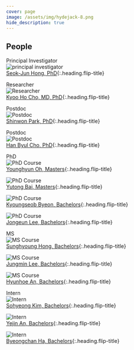 ```yaml
---
cover: page
image: /assets/img/hydejack-8.png
hide_description: true
---
```

## People
Principal Investigator<br/>
![principal investigator](/assets/img/hong_seok_jun.jpg)<br/>
[Seok-Jun Hong, PhD]{:.heading.flip-title}

Researcher<br/>
![Researcher](/assets/img/kyoohoocho_resume.jpeg)<br/>
[Kyoo Ho Cho, MD, PhD]{:.heading.flip-title}<br/>

Postdoc<br/>
![Postdoc](/assets/img/swpark_profile.jpeg)<br/>
[Shinwon Park, PhD]{:.heading.flip-title}<br/>

Postdoc<br/>
![Postdoc](/assets/img/CHB_resume.jpeg)<br/>
[Han Byul Cho, PhD]{:.heading.flip-title}<br/>

PhD<br/>
![PhD Course](/assets/img/younghyun_profile.jpg)<br/>
[Younghyun Oh, Masters]{:.heading.flip-title}<br/>

![PhD Course](/assets/img/yutong_profile.png)<br/>
[Yutong Bai, Masters]{:.heading.flip-title}<br/>

![PhD Course](/assets/img/ksbyeon_profile.jpg)<br/>
[Kyoungseob Byeon, Bachelors]{:.heading.flip-title}<br/>

![PhD Course](/assets/img/jongeun_profile.jpg)<br/>
[Jongeun Lee, Bachelors]{:.heading.flip-title}<br/>

MS<br/>
![MS Course](/assets/img/sunghyoung_profile.png)<br/>
[Sunghyoung Hong, Bachelors]{:.heading.flip-title}<br/>

![MS Course](/assets/img/jmlee_profile.jpg)<br/>
[Jungmin Lee, Bachelors]{:.heading.flip-title}<br/>

![MS Course](/assets/img/hyunhoe_profile.png)<br/>
[Hyunhoe An, Bachelors]{:.heading.flip-title}<br/>

Intern<br/>
![Intern](/assets/img/sohyeong_profile.png)<br/>
[Sohyeong Kim, Bachelors]{:.heading.flip-title}<br/>

![Intern](/assets/img/yejin_profile.jpg)<br/>
[Yejin An, Bachelors]{:.heading.flip-title}<br/>

![Intern](/assets/img/byeongchan_profile.jpg)<br/>
[Byeongchan Ha, Bachelors]{:.heading.flip-title}<br/>


[Seok-Jun Hong, PhD]: resume.md
[Kyoo Ho Cho, MD, PhD]: resume_kyoohocho.md
[Shinwon Park, PhD]: resume_swpark.md
[Han Byul Cho, PhD]: resume_hanbyulcho.md
[Younghyun Oh, Masters]: resume_younghyun.md
[Yutong Bai, Masters]: resume_yutong.md
[Kyoungseob Byeon, Bachelors]: resume_kyoungseob.md
[Jongeun Lee, Bachelors]: resume_jongeun.md
[Sunghyoung Hong, Bachelors]: resume_sunghyoung.md
[Jungmin Lee, Bachelors]: resume_jungmin.md
[Hyunhoe An, Bachelors]: resume_hyunhoe.md
[Sohyeong Kim, Bachelors]: resume_sohyeong.md
[Yejin An, Bachelors]: resume_yejin.md
[Byeongchan Ha, Bachelors]: resume_byeongchan.md
